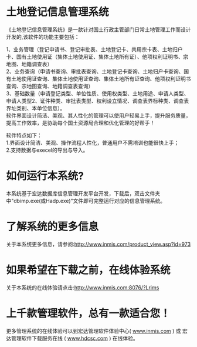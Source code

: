 # 土地登记信息管理系统

《土地登记信息管理系统》是一款针对国土行政主管部门日常土地管理工作而设计开发的,该软件的功能主要包括：

1、业务管理（登记申请书、登记审批表、土地登记卡、共用宗卡表、土地归户卡、国有土地使用证（集体土地使用证、集体土地所有证）、他项权利证明书、宗地图、地籍调查表）  
2、业务查询（申请书查询、审批表查询、土地登记卡查询、土地归户卡查询、国有土地使用证查询、集体土地使用证查询、集体土地所有证查询、他项权利证明书查询、宗地图查询、地籍调查表查询）  
3、基础数量（申请登记类型、单位性质、使用权类型、土地用途、申请人类型、申请人类型2、证件种类、审批表类型、权利设立情况、调查表界标种类、调查表界址类别、本单位信息）。  
软件界面设计简洁、美观、其人性化的管理可以使用户轻易上手，提升服务质量，提高工作效率，是协助每个国土资源局合理和优化管理的好帮手！  

软件特点如下：   
    1.界面设计简洁、美观、操作流程人性化，普通用户不需培训也能很快上手；    
    2.支持数据与execel的导出与导入。  
 
# 如何运行本系统?

本系统基于宏达数据库信息管理开发平台开发，下载后，双击文件夹中"dbimp.exe(或Hadp.exe)"文件即可完整运行对应的信息管理系统。

# 了解系统的更多信息

关于本系统更多信息，请参阅:http://www.inmis.com/product_view.asp?id=973

# 如果希望在下载之前，在线体验系统

关于本系统的在线体验请点击:http://www.inmis.com:8076/?Lrims

# 上千款管理软件，总有一款适合您！

更多管理系统的在线体验可以到宏达管理软件体验中心( www.inmis.com ) 或 宏达管理软件下载服务在线 ( www.hdcsc.com ) 在线体验。

